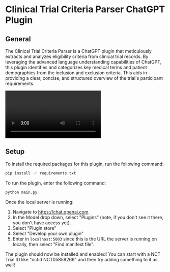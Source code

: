 # Clinical Trial Criteria Parser ChatGPT Plugin

## General

The Clinical Trial Criteria Parser is a ChatGPT plugin that meticulously extracts and analyzes eligibility criteria from clinical trial records. By leveraging the advanced language understanding capabilities of ChatGPT, this plugin identifies and categorizes key medical terms and patient demographics from the inclusion and exclusion criteria. This aids in providing a clear, concise, and structured overview of the trial's participant requirements.

<video src="ctcp-chatgpt-plugin.mp4" controls="controls" style="max-width: 730px;"></video>

## Setup

To install the required packages for this plugin, run the following command:

```bash
pip install -r requirements.txt
```

To run the plugin, enter the following command:

```bash
python main.py
```

Once the local server is running:

1. Navigate to https://chat.openai.com.
2. In the Model drop down, select "Plugins" (note, if you don't see it there, you don't have access yet).
3. Select "Plugin store"
4. Select "Develop your own plugin"
5. Enter in `localhost:5003` since this is the URL the server is running on locally, then select "Find manifest file".

The plugin should now be installed and enabled! You can start with a NCT Trial ID like "nctid NCT05859269" and then try adding something to it as well!
